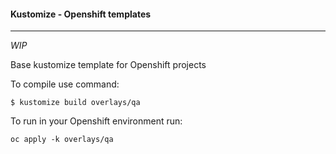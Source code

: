 #### Kustomize - Openshift templates

___
*WIP*


Base kustomize template for Openshift projects

To compile use command: 

`$ kustomize build overlays/qa`

To run in your Openshift environment run:

`oc apply -k overlays/qa`

